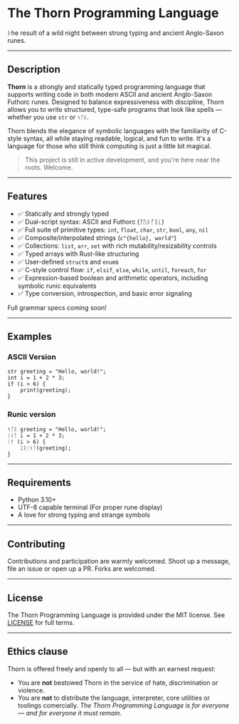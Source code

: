 # The Thorn Programming Language
ᚦhe result of a wild night between strong typing and ancient Anglo-Saxon runes.

---

## Description
**Thorn** is a strongly and statically typed programming language that supports writing code in both modern ASCII and ancient Anglo-Saxon Futhorc runes. Designed to balance expressiveness with discipline, Thorn allows you to write structured, type-safe programs that look like spells — whether you use `str` or `ᛋᛏᚱ`.

Thorn blends the elegance of symbolic languages with the familiarity of C-style syntax, all while staying readable, logical, and fun to write. It's a language for those who still think computing is just a little bit magical.

> This project is still in active development, and you're here near the roots. Welcome.
---
## Features
- ✅ Statically and strongly typed
- ✅ Dual-script syntax: ASCII and Futhorc (ᚠᚢᚦᚩᚱᚳ)
- ✅ Full suite of primitive types: `int`, `float`, `char`, `str`, `bool`, `any`, `nil`
- ✅ Composite/interpolated strings (`c"{hello}, world"`)
- ✅ Collections: `list`, `arr`, `set` with rich mutability/resizability controls
- ✅ Typed arrays with Rust-like structuring
- ✅ User-defined `struct`s and `enum`s
- ✅ C-style control flow: `if`, `elsif`, `else`, `while`, `until`, `foreach`, `for`
- ✅ Expression-based boolean and arithmetic operators, including symbolic runic equivalents
- ✅ Type conversion, introspection, and basic error signaling

Full grammar specs coming soon!

---
## Examples

### ASCII Version
```thorn
str greeting = "Hello, world!";
int i = 1 + 2 * 3;
if (i > 6) {
    print(greeting);
}
```
### Runic version
```thorn
ᛋᛏᚱ greeting = "Hello, world!";
ᛁᚾᛏ i = 1 + 2 * 3;
ᛁᚠ (i > 6) {
    ᛈᚱᛁᚾᛏ(greeting);
}
```
---
## Requirements

- Python 3.10+
- UTF-8 capable terminal (For proper rune display)
- A love for strong typing and strange symbols

---
## Contributing

Contributions and participation are warmly welcomed. Shoot up a message, file an issue or open up a PR. Forks are welcomed.

---
## License

The Thorn Programming Language is provided under the MIT license. See [LICENSE](./LICENSE) for full terms.

---
## Ethics clause
Thorn is offered freely and openly to all — but with an earnest request:
- You are **not** bestowed Thorn in the service of hate, discrimination or violence.
- You are **not** to distribute the language, interpreter, core utilities or toolings comercially.
*The Thorn Programming Language is for everyone — and for everyone it must remain.*